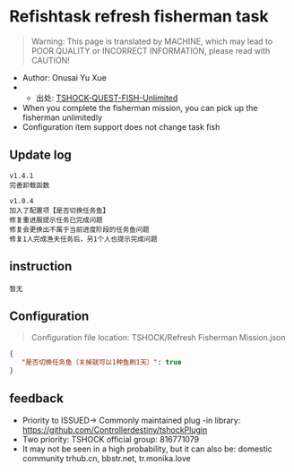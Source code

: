 # Refishtask refresh fisherman task

> Warning: This page is translated by MACHINE, which may lead to POOR QUALITY or INCORRECT INFORMATION, please read with CAUTION!


- Author: Onusai Yu Xue
- - 出处: [TSHOCK-QUEST-FISH-Unlimited](https://github.com/onusai/tshock-quest-fish-unlimited) 
- When you complete the fisherman mission, you can pick up the fisherman unlimitedly
- Configuration item support does not change task fish

## Update log

```
v1.4.1
完善卸载函数

v1.0.4
加入了配置项【是否切换任务鱼】
修复重进服提示任务已完成问题
修复会更换出不属于当前进度阶段的任务鱼问题
修复1人完成渔夫任务后，另1个人也提示完成问题
```

## instruction

```
暂无
```

## Configuration
> Configuration file location: TSHOCK/Refresh Fisherman Mission.json
```json
{
   "是否切换任务鱼（关掉就可以1种鱼刷1天）": true
}
```
## feedback
- Priority to ISSUED-> Commonly maintained plug -in library: https://github.com/Controllerdestiny/tshockPlugin
- Two priority: TSHOCK official group: 816771079
- It may not be seen in a high probability, but it can also be: domestic community trhub.cn, bbstr.net, tr.monika.love